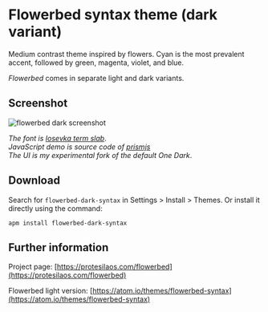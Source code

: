 # Flowerbed syntax theme (dark variant)

Medium contrast theme inspired by flowers. Cyan is the most prevalent accent, followed by green, magenta, violet, and blue.

*Flowerbed* comes in separate light and dark variants.

## Screenshot

![flowerbed dark screenshot](https://raw.githubusercontent.com/protesilaos/prot16/master/flowerbed/img/flowerbed_dark_sample.png)

*The font is [Iosevka term slab](https://github.com/be5invis/Iosevka)*.  
*JavaScript demo is source code of [prismjs](http://prismjs.com/)*  
*The UI is my experimental fork of the default One Dark*.

## Download

Search for `flowerbed-dark-syntax` in Settings > Install > Themes. Or install it directly using the command:

```shell
apm install flowerbed-dark-syntax
```

## Further information

Project page: [https://protesilaos.com/flowerbed](https://protesilaos.com/flowerbed)

Flowerbed light version: [https://atom.io/themes/flowerbed-syntax](https://atom.io/themes/flowerbed-syntax)
